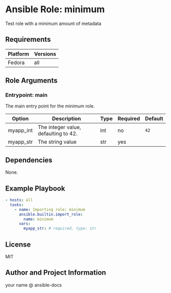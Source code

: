 <!-- BEGIN_ANSIBLE_DOCS -->
# Ansible Role: minimum

Test role with a minimum amount of metadata

## Requirements

| Platform | Versions |
| -------- | -------- |
| Fedora | all |

## Role Arguments

### Entrypoint: main

The main entry point for the minimum role.

|Option|Description|Type|Required|Default|
|---|---|---|---|---|
| myapp_int | The integer value, defaulting to 42. | int | no | `42` |
| myapp_str | The string value | str | yes |  |

## Dependencies

None.

## Example Playbook

```yaml
- hosts: all
  tasks:
    - name: Importing role: minimum
      ansible.builtin.import_role:
        name: minimum
      vars:
        myapp_str: # required, type: str
```

## License

MIT

## Author and Project Information

your name @ ansible-docs

<!-- END_ANSIBLE_DOCS -->
